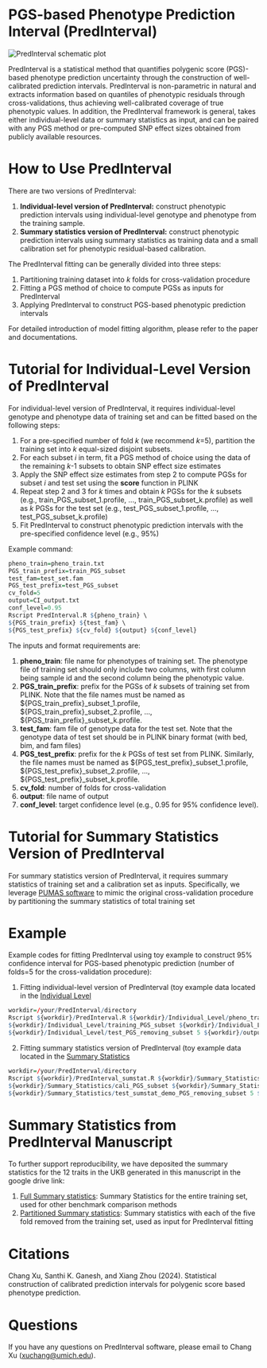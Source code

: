 # PGS-based Phenotype Prediction Interval (PredInterval)

![PredInterval schematic plot](https://github.com/xuchang0201/PredInterval/assets/41645824/f2dc42f0-191c-4566-8ff3-e5a96a2e06ec)

PredInterval is a statistical method that quantifies polygenic score (PGS)-based phenotype prediction uncertainty through the construction of well-calibrated prediction intervals. PredInterval is non-parametric in natural and extracts information based on quantiles of phenotypic residuals through cross-validations, thus achieving well-calibrated coverage of true phenotypic values. In addition, the PredInterval framework is general, takes either individual-level data or summary statistics as input, and can be paired with any PGS method or pre-computed SNP effect sizes obtained from publicly available resources.
    
# How to Use PredInterval
There are two versions of PredInterval:
1. **Individual-level version of PredInterval:** construct phenotypic prediction intervals using individual-level genotype and phenotype from the training sample.
2. **Summary statistics version of PredInterval:** construct phenotypic prediction intervals using summary statistics as training data and a small calibration set for phenotypic residual-based calibration.

The PredInterval fitting can be generally divided into three steps:
1. Partitioning training dataset into *k* folds for cross-validation procedure
2. Fitting a PGS method of choice to compute PGSs as inputs for PredInterval
3. Applying PredInterval to construct PGS-based phenotypic prediction intervals

For detailed introduction of model fitting algorithm, please refer to the paper and documentations.  

# Tutorial for Individual-Level Version of PredInterval
For individual-level version of PredInterval, it requires individual-level genotype and phenotype data of training set and can be fitted based on the following steps:
1. For a pre-specified number of fold *k* (we recommend *k*=5), partition the training set into *k* equal-sized disjoint subsets.
2. For each subset *i* in term, fit a PGS method of choice using the data of the remaining *k*-1 subsets to obtain SNP effect size estimates
3. Apply the SNP effect size estimates from step 2 to compute PGSs for subset *i* and test set using the **score** function in PLINK
4. Repeat step 2 and 3 for *k* times and obtain *k* PGSs for the *k* subsets (e.g., train_PGS_subset_1.profile, ..., train_PGS_subset_k.profile) as well as *k* PGSs for the test set (e.g., test_PGS_subset_1.profile, ..., test_PGS_subset_k.profile)
5. Fit PredInterval to construct phenotypic prediction intervals with the pre-specified confidence level (e.g., 95%)

Example command:
```r
pheno_train=pheno_train.txt
PGS_train_prefix=train_PGS_subset
test_fam=test_set.fam
PGS_test_prefix=test_PGS_subset
cv_fold=5
output=CI_output.txt
conf_level=0.95
Rscript PredInterval.R ${pheno_train} \
${PGS_train_prefix} ${test_fam} \
${PGS_test_prefix} ${cv_fold} ${output} ${conf_level}
```
The inputs and format requirements are:
1. **pheno_train**: file name for phenotypes of training set. The phenotype file of training set should only include two columns, with first column being sample id and the second column being the phenotypic value.
2. **PGS_train_prefix**: prefix for the PGSs of *k* subsets of training set from PLINK. Note that the file names must be named as ${PGS_train_prefix}_subset_1.profile, ${PGS_train_prefix}_subset_2.profile, ..., ${PGS_train_prefix}_subset_k.profile.
3. **test_fam**: fam file of genotype data for the test set. Note that the genotype data of test set should be in PLINK binary format (with bed, bim, and fam files)
4. **PGS_test_prefix**: prefix for the *k* PGSs of test set from PLINK. Similarly, the file names must be named as ${PGS_test_prefix}_subset_1.profile, ${PGS_test_prefix}_subset_2.profile, ..., ${PGS_test_prefix}_subset_k.profile.
5. **cv_fold**: number of folds for cross-validation
6. **output**: file name of output
7. **conf_level**: target confidence level (e.g., 0.95 for 95% confidence level). 

# Tutorial for Summary Statistics Version of PredInterval
For summary statistics version of PredInterval, it requires summary statistics of training set and a calibration set as inputs. Specifically, we leverage [PUMAS software](https://github.com/qlu-lab/PUMAS) to mimic the original cross-validation procedure by partitioning the summary statistics of total training set 

# Example
Example codes for fitting PredInterval using toy example to construct 95% confidence interval for PGS-based phenotypic prediction (number of folds=5 for the cross-validation procedure):
1. Fitting individual-level version of PredInterval (toy example data located in the [Individual Level](https://github.com/xuchang0201/PredInterval/tree/main/Toy%20Example/Individual_Level)
```r
workdir=/your/PredInterval/directory
Rscript ${workdir}/PredInterval.R ${workdir}/Individual_Level/pheno_training.txt \
${workdir}/Individual_Level/training_PGS_subset ${workdir}/Individual_Level/test.fam \
${workdir}/Individual_Level/test_PGS_removing_subset 5 ${workdir}/output/CI_ind.txt 0.95
```
2. Fitting summary statistics version of PredInterval (toy example data located in the [Summary Statistics](https://github.com/xuchang0201/PredInterval/tree/main/Toy%20Example/Summary_Statistics)
```r
workdir=/your/PredInterval/directory
Rscript ${workdir}/PredInterval_sumstat.R ${workdir}/Summary_Statistics/pheno_cali_sumstat_demo.txt \
${workdir}/Summary_Statistics/cali_PGS_subset ${workdir}/Summary_Statistics/test_sumstat_demo.fam \
${workdir}/Summary_Statistics/test_sumstat_demo_PGS_removing_subset 5 ${workdir}/output/CI_sumstat.txt 0.95
```



# Summary Statistics from PredInterval Manuscript
To further support reproducibility, we have deposited the summary statistics for the 12 traits in the UKB generated in this manuscript in the google drive link: 
1. [Full Summary statistics](https://drive.google.com/file/d/1Vtb-0IdevPRzhPib-blbjeAgOyUDxj73/view?usp=drive_link): Summary Statistics for the entire training set, used for other benchmark comparison methods
2. [Partitioned Summary statistics](https://drive.google.com/file/d/1IyoqM3ZNTaTMyVCHM1UCjFYCOCtdrw7i/view?usp=drive_link): Summary statistics with each of the five fold removed from the training set, used as input for PredInterval fitting

# Citations

Chang Xu, Santhi K. Ganesh, and Xiang Zhou (2024). Statistical construction of calibrated prediction intervals for polygenic score based phenotype prediction. 

# Questions 
If you have any questions on PredInterval software, please email to Chang Xu (xuchang@umich.edu).
